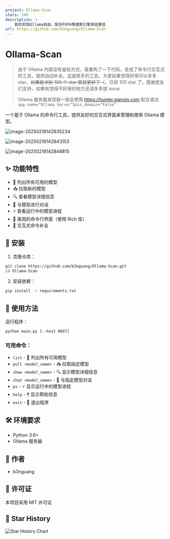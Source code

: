 ```yaml
---
project: Ollama-Scan
stars: 240
description: |-
    助你实现Ollama自由，配合FOFA等搜索引擎体验更佳
url: https://github.com/b3nguang/Ollama-Scan
---
```


# Ollama-Scan

> 由于 Ollama 内部没有鉴权方式，我重构了一下代码，变成了命令行交互式的工具，提供自动补全。这是练手的工具，大家如果觉得好用可以多多 star，~~如果能冲到 100 个 star 那就更好了（~~，已经 100 star 了，感谢佬友们支持，如果有觉得不好用的地方还请多多提 issue
>
> Ollama 服务器发现我一般会使用 https://hunter.qianxin.com 配合语法 `app.name=“Ollama Server”&&is_domain=“False”`

一个基于 Ollama 的命令行工具，提供友好的交互式界面来管理和使用 Ollama 模型。

![image-20250218142835234](assets/image-20250218142835234.png)

![image-20250218142843153](assets/image-20250218142843153.png)

![image-20250218142848815](assets/image-20250218142848815.png)

## ✨ 功能特性

- 📃 列出所有可用的模型
- 📥 拉取新的模型
- 🔍 查看模型详细信息
- 💬 与模型进行对话
- ⚡️ 查看运行中的模型进程
- 🎨 美观的命令行界面（使用 Rich 库）
- 🔄 交互式命令补全

## 🚀 安装

1. 克隆仓库：
```bash
git clone https://github.com/b3nguang/Ollama-Scan.git
cd Ollama-Scan
```

2. 安装依赖：
```bash
pip install -r requirements.txt
```

## 📖 使用方法

运行程序：
```bash
python main.py [--host HOST]
```

### 可用命令：

- `list` - 📃 列出所有可用模型
- `pull <model_name>` - 📥 拉取指定模型
- `show <model_name>` - 🔍 显示模型详细信息
- `chat <model_name>` - 💬 与指定模型对话
- `ps` - ⚡️ 显示运行中的模型进程
- `help` - ❓ 显示帮助信息
- `exit` - 🚪 退出程序

## 🛠️ 环境要求

- Python 3.6+
- Ollama 服务器

## 📝 作者

- b3nguang

## 📄 许可证

本项目采用 MIT 许可证

## 🌟 Star History

![Star History Chart](https://api.star-history.com/svg?repos=b3nguang/Ollama-Scan&type=Date)

